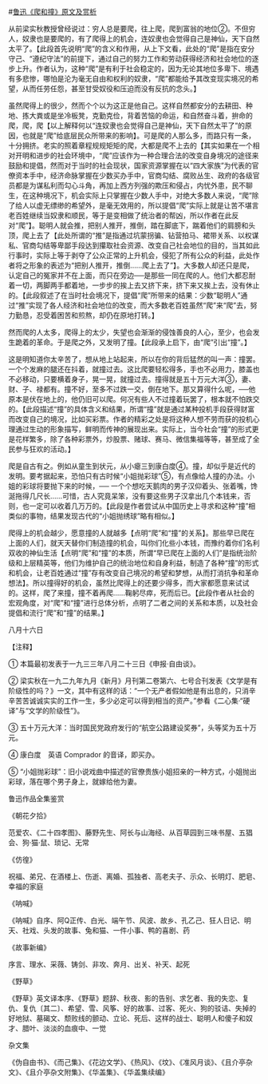#[鲁迅《爬和撞》原文及赏析](https://www.vrrw.net/wx/8170.html)

从前梁实秋教授曾经说过：穷人总是要爬，往上爬，爬到富翁的地位②。不但穷人，奴隶也是要爬的，有了爬得上的机会，连奴隶也会觉得自己是神仙，天下自然太平了。【此段首先说明“爬”的含义和作用，从上下文看，此处的“爬”是指在安分守己、“遵纪守法”的前提下，通过自己的努力工作和劳动获得经济和社会地位的逐步上升。作者认为，这种“爬”是有利于社会稳定的，因为无论其地位多卑下、境遇有多悲惨，哪怕是沦为毫无自由和权利的奴隶，“爬”都能给予其改变现实境况的希望，从而任劳任怨，甚至甘受奴役和压迫而没有反抗的念头。】



虽然爬得上的很少，然而个个以为这正是他自己。这样自然都安分的去耕田、种地、拣大粪或是坐冷板凳，克勤克俭，背着苦恼的命运，和自然奋斗着，拚命的爬，爬，爬【以上解释何以“连奴隶也会觉得自己是神仙，天下自然太平了”的原因，也就是“爬”给底层民众所带来的影响】。可是爬的人那么多，而路只有一条，十分拥挤。老实的照着章程规规矩矩的爬，大都是爬不上去的【其实如果在一个相对开明和进步的社会环境中，“爬”应该作为一种合理合法的改变自身境况的途径来鼓励和提倡，然而对于当时的社会现状，国家资源掌握在以“四大家族”为代表的官僚资本手中，经济命脉掌握在少数买办手中，官商勾结、腐败丛生、政府的各级官员都是为谋私利而勾心斗角，再加上西方列强的欺压和侵占，内忧外患，民不聊生，在这种境况下，机会实际上只掌握在少数人手中，对绝大多数人来说，“爬”除了给人以虚无缥缈的希望外，是毫无效用的，所以提倡“爬”实际上就是让苦不堪言老百姓继续当奴隶和顺民，等于是变相做了统治者的帮凶，所以作者在此反对“爬”】。聪明人就会推，把别人推开，推倒，踏在脚底下，踹着他们的肩膀和头顶，爬上去了【此处所谓的“推”是指通过坑蒙拐骗、钻营拍马、裙带关系、以权谋私、官商勾结等卑鄙手段达到攥取社会资源、改变自己社会地位的目的，当其如此行事时，实际上等于剥夺了公众正常的上升机会，侵犯了所有公众的利益，此处作者将之形象的表述为“把别人推开，推倒……爬上去了”】。大多数人却还只是爬，认定自己的冤家并不在上面，而只在旁边──是那些一同在爬的人。他们大都忍耐着一切，两脚两手都着地，一步步的挨上去又挤下来，挤下来又挨上去，没有休止的。【此段叙述了在当时社会境况下，提倡“爬”所带来的结果：少数“聪明人”通过“推”实现了各人经济和社会地位的改变，而大多数老百姓虽然“爬”来“爬”去，努力勤恳，忍受着困苦和煎熬，却仍在原地打转。】

然而爬的人太多，爬得上的太少，失望也会渐渐的侵蚀善良的人心，至少，也会发生跪着的革命。于是爬之外，又发明了撞。【此段承上启下，由“爬”引出“撞”。】

这是明知道你太辛苦了，想从地上站起来，所以在你的背后猛然的叫一声：撞罢。一个个发麻的腿还在抖着，就撞过去。这比爬要轻松得多，手也不必用力，膝盖也不必移动，只要横着身子，晃一晃，就撞过去。撞得就是五十万元大洋③，妻、财、子、禄都有。撞不好，至多不过跌一交，倒在地下。那又算得什么呢，──他原本是伏在地上的，他仍旧可以爬。何况有些人不过撞着玩罢了，根本就不怕跌交的。【此段描述“撞”的具体含义和结果，所谓“撞”就是通过某种投机手段获得财富而改变自己的境况，比如买彩票。作者的精彩之处是将这种人想不劳而获的投机心理通过生动的形象描写，鲜明而传神的展现出来。实际上，当今社会“撞”的形式更是花样繁多，除了各种彩票外，炒股票、赌球、赛马、微信集福等等，甚至成了全民参与狂欢的活动。】

爬是自古有之。例如从童生到状元，从小瘪三到康白度④。撞，却似乎是近代的发明。要考据起来，恐怕只有古时候“小姐抛彩球”⑤，有点像给人撞的办法。小姐的彩球将要抛下来的时候，── 一个个想吃天鹅肉的男子汉仰着头、张着嘴，馋涎拖得几尺长……可惜，古人究竟呆笨，没有要这些男子汉拿出几个本钱来，否则，也一定可以收着几万万的。【此段是作者尝试从中国历史上寻求和这种“撞”相类似的事物，结果发现古代的“小姐抛绣球”略有相似。】

爬得上的机会越少，愿意撞的人就越多【点明“爬”和“撞”的关系】。那些早已爬在上面的人们，就天天替你们制造撞的机会，叫你们化些小本钱，而豫约着你们名利双收的神仙生活【点明“爬”和“撞”的本质，所谓“早已爬在上面的人们”是指统治阶级和上层精英等，他们为维护自己的统治地位和自身利益，制造了各种“撞”的形式和机会，让老百姓通过“撞”存有改变自己境况的希望和梦想，从而打消抗争和革命想法】。所以撞得好的机会，虽然比爬得上的还要少得多，而大家都愿意来试试的。这样，爬了来撞，撞不着再爬……鞠躬尽瘁，死而后已。【此段作者从社会的宏观角度，对“爬”和“撞”进行总体分析，点明了二者之间的关系和本质，以及社会提倡和流行“爬”和“撞”的结果。】

八月十六日





【注释】

① 本篇最初发表于一九三三年八月二十三日《申报·自由谈》。

② 梁实秋在一九二九年九月《新月》月刊第二卷第六、七号合刊发表《文学是有阶级性的吗？》一文，其中有这样的话：“一个无产者假如他是有出息的，只消辛辛苦苦诚诚实实的工作一生，多少必定可以得到相当的资产。”参看《二心集·“硬译”与“文学的阶级性”》。

③ 五十万元大洋：当时国民党政府发行的“航空公路建设奖券”，头等奖为五十万元。

④ 康白度　英语 Comprador 的音译，即买办。

⑤ “小姐抛彩球”：旧小说戏曲中描述的官僚贵族小姐招亲的一种方式，小姐抛出彩球，落在哪个男子身上，就嫁给他为妻。

鲁迅作品全集鉴赏

《朝花夕拾》

范爱农、《二十四孝图》、藤野先生、阿长与山海经、从百草园到三味书屋、五猖会、狗·猫·鼠、琐记、无常

《仿徨》

祝福、弟兄、在酒楼上、伤逝、离婚、孤独者、高老夫子、示众、长明灯、肥皂、幸福的家庭

《呐喊》

《呐喊》自序、阿Q正传、白光、端午节、风波、故乡、孔乙己、狂人日记、明天、社戏、头发的故事、兔和猫、一件小事、鸭的喜剧、药

《故事新编》

序言、理水、采薇、铸剑、非攻、奔月、出关、补天、起死

《野草》

《野草》英文译本序、《野草》题辞、秋夜、影的告别、求乞者、我的失恋、复仇、复仇〔其二〕、希望、雪、风筝、好的故事、过客、死火、狗的驳诘、失掉的好地狱、墓碣文、颓败线的颤动、立论、死后、这样的战士、聪明人和傻子和奴才、腊叶、淡淡的血痕中、一觉

杂文集

《伪自由书》、《而己集》、《花边文学》、《热风》、《坟》、《准风月谈》、《且介亭杂文》、《且介亭杂文附集》、《华盖集》、《华盖集续编》

